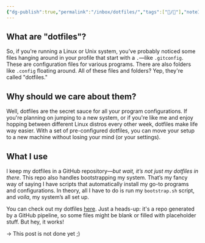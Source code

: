 ```yaml
---
{"dg-publish":true,"permalink":"/inbox/dotfiles/","tags":["📝/🌱️"],"noteIcon":"fern","created":"2025-01-05 11:33","updated":"2025-01-05 11:50"}
---
```


## What are "dotfiles"?
So, if you're running a Linux or Unix system, you’ve probably noticed some files hanging around in your profile that start with a `.`—like `.gitconfig`. These are configuration files for various programs. There are also folders like `.config` floating around. All of these files and folders? Yep, they're called "dotfiles."

## Why should we care about them?
Well, dotfiles are the secret sauce for all your program configurations. If you're planning on jumping to a new system, or if you're like me and enjoy hopping between different Linux distros every other week, dotfiles make life way easier. With a set of pre-configured dotfiles, you can move your setup to a new machine without losing your mind (or your settings).

## What I use
I keep my dotfiles in a GitHub repository—*but wait, it’s not just my dotfiles in there*. This repo also handles bootstrapping my system. That’s my fancy way of saying I have scripts that automatically install my go-to programs and configurations. In theory, all I have to do is run my `bootstrap.sh` script, and *voila*, my system’s all set up.

You can check out my dotfiles [here](https://github.com/Brazier85/dotfiles). Just a heads-up: it's a repo generated by a GitHub pipeline, so some files might be blank or filled with placeholder stuff. But hey, it works!

-> This post is not done yet ;)